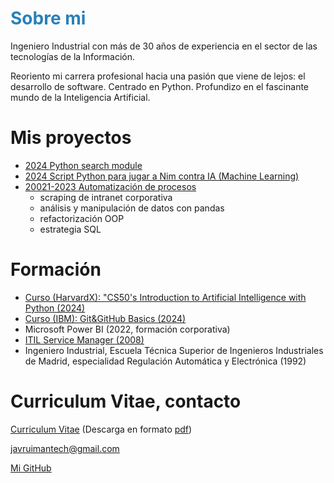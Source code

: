 # <span style="color: #2980b9;">Sobre mi</span>

Ingeniero Industrial con más de 30 años de experiencia en el sector de las tecnologías de la Información.

Reoriento mi carrera profesional hacia una pasión que viene de lejos: el desarrollo de software. Centrado en Python. Profundizo en el fascinante mundo de la Inteligencia Artificial.


# Mis proyectos
- [2024 Python search module](https://search-module.readthedocs.io/en/latest/index.html)
- [2024 Script Python para jugar a Nim contra IA (Machine Learning)](nim.md)
- [20021-2023 Automatización de procesos](2021-2023_Automatizaciones.md)
  - scraping de intranet corporativa
  - análisis y manipulación de datos con pandas
  - refactorización OOP
  - estrategia SQL


# Formación

- [Curso (HarvardX): "CS50's Introduction to Artificial Intelligence with Python (2024)](formacion_CS50AI.md)
- [Curso (IBM): Git&GitHub Basics (2024)](formacion_IBM.md)
- Microsoft Power BI (2022, formación corporativa)
- [ITIL Service Manager (2008)](ITIL_SM)
- Ingeniero Industrial, Escuela Técnica Superior de Ingenieros Industriales de Madrid, especialidad Regulación Automática y Electrónica (1992)


# Curriculum Vitae, contacto

[Curriculum Vitae](CV.md) (Descarga en formato [pdf](cv.pdf))

[javruimantech@gmail.com](mailto:javruimantech@gmail.com)

[Mi GitHub](https://github.com/javrui)
